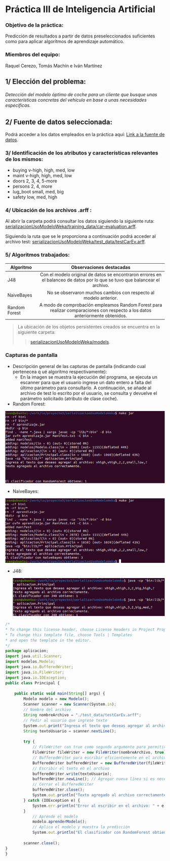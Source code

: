 # Práctica III de Inteligencia Artificial

### Objetivo de la práctica: 
Predicción de resultados a partir de datos preseleccionados suficientes como para aplicar algoritmos de aprendizaje automático.
### Miembros del equipo:
Raquel Cerezo, Tomás Machín e Iván Martínez

## 1/ Elección del problema:
###### Detección del modelo óptimo de coche para un cliente que busque unas características concretas del vehículo en base a unas necesidades específicas.


## 2/ Fuente de datos seleccionada:
Podrá acceder a los datos empleados en la práctica aquí: [Link a la fuente de datos](https://github.com/lpfgarcia/ucipp/blob/master/uci/car-evaluation.arff).


### 3/ Identificación de los atributos y características relevantes de los mismos:

*  buying       v-high, high, med, low
*  maint        v-high, high, med, low
*  doors        2, 3, 4, 5-more
*  persons      2, 4, more
*  lug_boot     small, med, big
*  safety       low, med, high

### 4/ Ubicación de los archivos .arff :

Al abrir la carpeta podrá consultar los datos siguiendo la siguiente ruta:
[serializacionUsoModeloWeka/training_data/car-evaluation.arff]().

Siguiendo la ruta que se le proporciona a continuación podrá acceder al archivo test:
[serializacionUsoModeloWeka/test_data/testCarEv.arff]().

### 5/ Algoritmos trabajados:

| Algoritmo  | Observaciones destacadas |
| ------------- |:-------------:|
| J48     | Con el modelo original de datos se encontraron errores en el balanceo de datos por lo que se tuvo que balancear el archivo.|
|   NaiveBayes    |  No se observaron muchos cambios con respecto al modelo anterior.  |
| Random Forest     | A modo de comprobación empleamos Random Forest para realizar comparaciones con respecto a los datos anteriormente obtenidos. |

> La ubicación de los objetos persistentes creados se encuentra en la siguiente carpeta:
>
>> [serializacionUsoModeloWeka/models]().

### Capturas de pantalla
* Descripción general de las capturas de pantalla (indicando cual pertenecea q ué algoritmo respectivamente): 
    * En la imagen se muestra la ejecución del programa, se ejecuta un escanner para que el usuario ingrese un dato entero a falta del último parámetro para consultarlo. A continuación, se añade al archivo de test lo escrito por el usuario, se consulta y devuelve el parámetro solicitado (atributo de clase coche). 
* Random Forest:
  
 ![](rforest.png)
  
* NaiveBayes:
  
 ![](nbayes.png)
  
* J48:

  ![](j48.png)

~~~javascript
/*
* To change this license header, choose License Headers in Project Properties.
* To change this template file, choose Tools | Templates
* and open the template in the editor.
*/
package aplicacion;
import java.util.Scanner;
import modelos.Modelo;
import java.io.BufferedWriter;
import java.io.FileWriter;
import java.io.IOException;
public class Principal {
 
    public static void main(String[] args) {
        Modelo modelo = new Modelo();
        Scanner scanner = new Scanner(System.in);
        // Nombre del archivo
        String nombreArchivo = "./test_data/testCarEv.arff";
        // Pedir al usuario que ingrese texto
        System.out.print("Ingresa el texto que deseas agregar al archivo: ");
        String textoUsuario = scanner.nextLine();
 
        try {
            // FileWriter con true como segundo argumento para permitir la escritura al final del archivo
            FileWriter fileWriter = new FileWriter(nombreArchivo, true);
            // BufferedWriter para escribir eficientemente en el archivo
            BufferedWriter bufferedWriter = new BufferedWriter(fileWriter);
            // Escribir el texto en el archivo
            bufferedWriter.write(textoUsuario);
            bufferedWriter.newLine(); // Agregar nueva línea si es necesario
            // Cerrar el BufferedWriter
            bufferedWriter.close();
            System.out.println("Texto agregado al archivo correctamente.");
        } catch (IOException e) {
            System.err.println("Error al escribir en el archivo: " + e.getMessage());
        }
            // Aprende el modelo
            modelo.aprenderModelo();
            // Aplica el modelo y muestra la predicción
            System.out.println("El clasificador con RandomForest obtiene: " + modelo.aplicarModelo());

        scanner.close();
}
}
~~~
